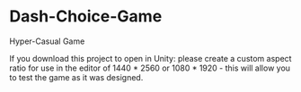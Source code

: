 # Dash-Choice-Game
Hyper-Casual Game

If you download this project to open in Unity: please create a custom aspect ratio for use in the editor of 1440 * 2560 or 1080 * 1920 - this will allow you to test the game as it was designed.
